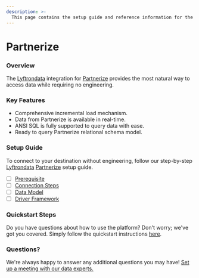 ```yaml
---
description: >-
  This page contains the setup guide and reference information for the  Partnerize source connector.
---
```


#  Partnerize

### Overview

The [Lyftrondata](https://www.lyftrondata.com/) integration for [ Partnerize](None) provides the most natural way to access data while requiring no engineering.

### Key Features

* Comprehensive incremental load mechanism.
* Data from  Partnerize is available in real-time.&#x20;
* ANSI SQL is fully supported to query data with ease.
* Ready to query  Partnerize relational schema model.

### Setup Guide

To connect to your destination without engineering, follow our step-by-step [Lyftrondata](https://www.lyftrondata.com/)  [ Partnerize](None) setup guide.

* [ ] [Prerequisite](prerequisite.md)
* [ ] [Connection Steps](connection-steps.md)
* [ ] [Data Model](data-model/erd.md)
* [ ] [Driver Framework](driver-framework/)

### Quickstart Steps

Do you have questions about how to use the platform? Don't worry; we've got you covered. Simply follow the quickstart instructions [here](../README.md).

### Questions? <a href="#questions" id="questions"></a>

We're always happy to answer any additional questions you may have! [Set up a meeting with our data experts.](https://www.lyftrondata.com/book-a-meeting/)


